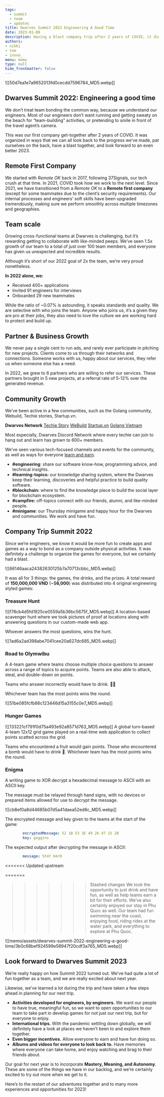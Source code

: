 ```yaml
---
tags: 
  - summit
  - team 
  - updates
title: Dwarves Summit 2022 Engineering A Good Time
date: 2023-01-09
description: Having a blast company trip after 2 years of COVID, it didn’t happen in a common way. We planned our trip differently than others and designed apps for everyone to play as a way to bond as company outside physical activities.
authors: 
- nikki
- tom
- innno_
menu: memo
type: null
hide_frontmatter: false
---
```


![[50d7ea1e7a9652013fd0cecdd7596784_MD5.webp]]

## Dwarves Summit 2022: Engineering a good time
We don’t treat team bonding the common way, because we understand our engineers. Most of our engineers don’t want running and getting sweaty on the beach for “team-building” activities, or pretending to smile in front of the travel agent’s camera.

This was our first company get-together after 2 years of COVID. It was organized in ways that we can all look back to the progress we’ve made, pat ourselves on the back, have a blast together, and look forward to an even better 2023.

## Remote First Company
We started with *Remote OK* back in 2017, following 37Signals, our tech crush at that time. In 2021, COVID took how we work to the next level.  Since 2021, we have transitioned from a *Remote OK* to a **Remote first company** (except for some teammates due to the client’s security requirements). Our internal processes and engineers’ soft skills have been upgraded tremendously, making sure we perform smoothly across multiple timezones and geographies.

## Team scale
Growing cross-functional teams at Dwarves is challenging, but it’s rewarding getting to collaborate with like-minded peeps. We’ve seen 1.5x growth of our team to a total of just over 100 team members, and everyone has given us unexpected and incredible results. 

Although it’s short of our 2022 goal of 2x the team, we’re very proud nonetheless.

**In 2022 alone, we:**

* Received 400+ applications 
* Invited 91 engineers for interviews
* Onboarded 29 new teammates

While the ratio of ~0.07% is astounding, it speaks standards and quality. We are selective with who joins the team. Anyone who joins us, it’s a given they are pro at their jobs, they also need to love the culture we are working hard to protect and build up.

## Partner & Business Growth
We never pay a single cent to run ads, and rarely ever participate in pitching for new projects. Clients come to us through their networks and connections. Someone works with us, happy about our services, they refer us when someone else has a need.

In 2022, we grew to 6 partners who are willing to refer our services. These partners brought in 5 new projects, at a referral rate of 5-12% over the generated revenue.

## Community Growth
We’ve been active in a few communities, such as the Golang community, Webuild, Techie stories, Startup.vn.

**Dwarves Network**
[Techie Story](http://techiestory.net/)
[WeBuild](http://webuild.community/)
[Startup.vn](https://startup.vn/)
[Golang Vietnam](http://golang.org.vn/)

Most especially, Dwarves Discord Network where every techie can join to hang out and learn has grown to 600+ members.

We’ve seen various tech-focused channels and events for the community,  as well as ways for everyone  [learn and earn](https://earn.d.foundation/). 

* **#engineering**: share our software know-how, programming advice, and technical insights.
* **#learning-topics:** our knowledge sharing system, where the Dwarves keep their learning, discoveries and helpful practice to build quality software.
* **#blockchain:** where to find the knowledge piece to build the social layer for blockchain ecosystem.
* **#campfire:** off-topics connect with our friends, alumni, and like-minded people.
* **#minigame**: our Thursday minigame and happy hour for the Dwarves and communities. We work and have fun.

## Company Trip Summit 2022
Since we’re engineers, we know it would be more fun to create apps and games as a way to bond as a company outside physical activities. It was definitely a challenge to organize the games for everyone, but we certainly had a blast.

![[66146aaca24382630125b7a70713cbbc_MD5.webp]]

It was all for 3 things: the games, the drinks, and the prizes. A total reward of **150,000,000 VND** (~$**6,000**) was distributed into 4 original engineering styled games:

### Treasure Hunt
![[f78cb4d5fd1925ce0559a5b36bc5675f_MD5.webp]]
A location-based scavenger hunt where we took pictures of proof at locations along with answering questions in our custom-made web app. 

Whoever answers the most questions, wins the hunt.

![[1ad6a2ad398abe7041cee20a627dc685_MD5.webp]]

### Road to Olymwibu
A 4-team game where teams choose multiple choice questions to answer across a range of topics to acquire points. Teams are also able to attack, steal, and double-down on points.

Teams who answer incorrectly would have to drink. 🍺🍺

Whichever team has the most points wins the round.

![[51be085fcfb86c123446d15a3155c0e7_MD5.webp]]

### Hunger Games
![[133221cf791f0d75a493e92a8571d763_MD5.webp]]
A global turn-based 4-team 12x12 grid game played on a real-time web application to collect points scatted across the grid.

Teams who encountered a fruit would gain points. Those who encountered a bomb would have to drink 🍺. Whichever team has the most points wins the round.

### Enigma
A writing game to XOR decrypt a hexadecimal message to ASCII with an ASCII key. 

The message must be relayed through hand signs, with no devices or prepared items allowed for use to decrypt the message. 

![[cb8ef0a8d44685b07d5a41daea52ed8c_MD5.webp]]

The encrypted message and key given to the teams at the start of the game:

```yaml
		encryptedMessage: 52 1B 53 3E 49 26 47 15 2B
		key: goggins
```
The expected output after decrypting the message in ASCII:

```yaml
		message: 5t4Y H4rD
```
<<<<<<< Updated upstream

=======
>>>>>>> Stashed changes
We took the opportunity to just drink and have fun, as well as help teams earn a bit for their efforts. We’ve also certainly enjoyed our stay in Phu Quoc as well. Our team had fun swimming near the coast, enjoying food, riding rides at the water park, and everything to explore at Phu Quoc.

![[memo/assets/dwarves-summit-2022-engineering-a-good-time/3b0c68bef924599e58947f20cdf3a765_MD5.webp]]

## Look forward to Dwarves Summit 2023
We’re really happy on how Summit 2022 turned out. We’ve had quite a lot of fun together as a team, and we are really excited about next year.

Likewise, we’ve learned a lot during the trip and have taken a few steps ahead in planning for our next trip.

* **Activities developed for engineers, by engineers.** We want our people to have true, meaningful fun, so we want to open opportunities to our team to take part in develop games for not just our next trip, but for everyone to enjoy.
* **International trips.** With the pandemic settling down globally, we will definitely have a look at places we haven’t been to and explore them together.
* **Even bigger incentives.** Allow everyone to earn and have fun doing so.
* **Albums and videos for everyone to look back to.** Have memories where everyone can take home, and enjoy watching and brag to their friends about.

Our goal for next year is to incorporate **Mastery, Meaning, and Autonomy**. These are some of the things we have in our backlog, and we’re certainly excited to try out more when we get to it.

Here’s to the restart of our adventures together and to many more experiences and opportunities for 2023!